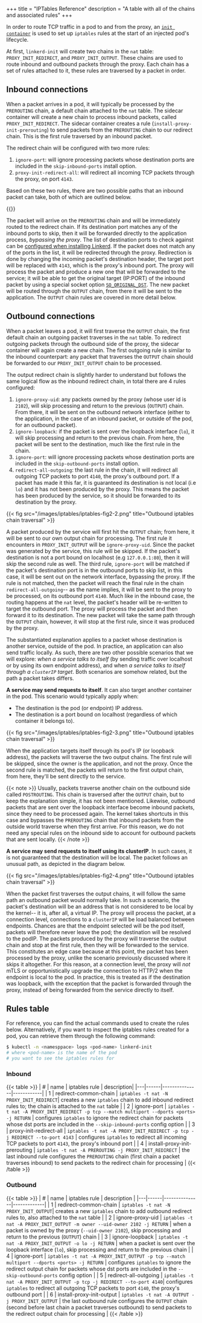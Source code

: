+++
title = "IPTables Reference"
description = "A table with all of the chains and associated rules"
+++

In order to route TCP traffic in a pod to and from the proxy, an [`init
container`](https://kubernetes.io/docs/concepts/workloads/pods/init-containers/)
is used to set up `iptables` rules at the start of an injected pod's
lifecycle.

At first, `linkerd-init` will create two chains in the `nat` table:
`PROXY_INIT_REDIRECT`, and `PROXY_INIT_OUTPUT`. These chains are used to route
inbound and outbound packets through the proxy. Each chain has a set of rules
attached to it, these rules are traversed by a packet in order.

## Inbound connections

When a packet arrives in a pod, it will typically be processed by the
`PREROUTING` chain, a default chain attached to the `nat` table. The sidecar
container will create a new chain to process inbound packets, called
`PROXY_INIT_REDIRECT`.  The sidecar container creates a rule
(`install-proxy-init-prerouting`) to send packets from the `PREROUTING` chain
to our redirect chain. This is the first rule traversed by an inbound packet.

The redirect chain will be configured with two more rules:

1. `ignore-port`: will ignore processing packets whose destination ports are
     included in the `skip-inbound-ports` install option.
2. `proxy-init-redirect-all`: will redirect all incoming TCP packets through
     the proxy, on port `4143`.

Based on these two rules, there are two possible paths that an inbound packet
can take, both of which are outlined below.

{{<fig src="/images/iptables/iptables-fig2-1.png"
title="Inbound iptables chain traversal">}}

The packet will arrive on the `PREROUTING` chain and will be immediately routed
to the redirect chain. If its destination port matches any of the inbound ports
to skip, then it will be forwarded directly to the application process,
_bypassing the proxy_. The list of destination ports to check against can be
[configured when installing Linkerd](/2.11/reference/cli/install/#). If the
packet does not match any of the ports in the list, it will be redirected
through the proxy. Redirection is done by changing the incoming packet's
destination header, the target port will be replaced with `4143`, which is the
proxy's inbound port. The proxy will process the packet and produce a new one
that will be forwarded to the service; it will be able to get the original
target (IP:PORT) of the inbound packet by using a special socket option
[`SO_ORIGINAL_DST`](https://linux.die.net/man/3/getsockopt). The new packet
will be routed through the `OUTPUT` chain, from there it will be sent to the
application. The `OUTPUT` chain rules are covered in more detail below.

## Outbound connections

When a packet leaves a pod, it will first traverse the `OUTPUT` chain, the
first default chain an outgoing packet traverses in the `nat` table. To
redirect outgoing packets through the outbound side of the proxy, the sidecar
container will again create a new chain. The first outgoing rule is similar to
the inbound counterpart: any packet that traverses the `OUTPUT` chain should be
forwarded to our `PROXY_INIT_OUTPUT` chain to be processed.

The output redirect chain is slightly harder to understand but follows the same
logical flow as the inbound redirect chain, in total there are 4 rules
configured:

1. `ignore-proxy-uid`: any packets owned by the proxy (whose user id is
     `2102`), will skip processing and return to the previous (`OUTPUT`) chain.
     From there, it will be sent on the outbound network interface (either to
     the application, in the case of an inbound packet, or outside of the pod,
     for an outbound packet).
2. `ignore-loopback`: if the packet is sent over the loopback interface
     (`lo`), it will skip processing and return to the previous chain. From
     here, the packet will be sent to the destination, much like the first rule
     in the chain.
3. `ignore-port`: will ignore processing packets whose destination ports are
     included in the `skip-outbound-ports` install option.
4. `redirect-all-outgoing`: the last rule in the chain, it will redirect all
     outgoing TCP packets to port `4140`, the proxy's outbound port. If a
     packet has made it this far, it is guaranteed its destination is not local
     (i.e `lo`) and it has not been produced by the proxy. This means the
     packet has been produced by the service, so it should be forwarded to its
     destination by the proxy.

{{< fig src="/images/iptables/iptables-fig2-2.png"
title="Outbound iptables chain traversal" >}}

A packet produced by the service will first hit the `OUTPUT` chain; from here,
it will be sent to our own output chain for processing. The first rule it
encounters in `PROXY_INIT_OUTPUT` will be `ignore-proxy-uid`. Since the packet
was generated by the service, this rule will be skipped. If the packet's
destination is not a port bound on localhost (e.g `127.0.0.1:80`), then it will
skip the second rule as well. The third rule, `ignore-port` will be matched if
the packet's destination port is in the outbound ports to skip list, in this
case, it will be sent out on the network interface, bypassing the proxy. If the
rule is not matched, then the packet will reach the final rule in the chain
`redirect-all-outgoing`-- as the name implies, it will be sent to the proxy to
be processed, on its outbound port `4140`. Much like in the inbound case, the
routing happens at the `nat` level, the packet's header will be re-written to
target the outbound port. The proxy will process the packet and then forward it
to its destination. The new packet will take the same path through the `OUTPUT`
chain, however, it will stop at the first rule, since it was produced by the
proxy.

The substantiated explanation applies to a packet whose destination is another
service, outside of the pod. In practice, an application can also send traffic
locally. As such, there are two other possible scenarios that we will explore:
_when a service talks to itself_ (by sending traffic over localhost or by using
its own endpoint address), and when _a service talks to itself through a
`clusterIP` target_. Both scenarios are somehow related, but the path a packet
takes differs.

**A service may send requests to itself**. It can also target another container
in the pod. This scenario would typically apply when:

* The destination is the pod (or endpoint) IP address.
* The destination is a port bound on localhost (regardless of which container
it belongs to).

{{< fig src="/images/iptables/iptables-fig2-3.png"
title="Outbound iptables chain traversal" >}}

When the application targets itself through its pod's IP (or loopback address),
the packets will traverse the two output chains. The first rule will be
skipped, since the owner is the application, and not the proxy. Once the second
rule is matched, the packets will return to the first output chain, from here,
they'll be sent directly to the service.

{{< note >}}
Usually, packets traverse another chain on the outbound side called
`POSTROUTING`. This chain is traversed after the `OUTPUT` chain, but to keep
the explanation simple, it has not been mentioned. Likewise, outbound packets that
are sent over the loopback interface become inbound packets, since they need to
be processed again. The kernel takes shortcuts in this case and bypasses the
`PREROUTING` chain that inbound packets from the outside world traverse when
they first arrive. For this reason, we do not need any special rules on the
inbound side to account for outbound packets that are sent locally.
{{< /note >}}

**A service may send requests to itself using its clusterIP**. In such cases,
it is not guaranteed that the destination will be local. The packet follows an
unusual path, as depicted in the diagram below.

{{< fig src="/images/iptables/iptables-fig2-4.png"
title="Outbound iptables chain traversal" >}}

When the packet first traverses the output chains, it will follow the same path
an outbound packet would normally take. In such a scenario, the packet's
destination will be an address that is not considered to be local by the
kernel-- it is, after all, a virtual IP. The proxy will process the packet, at
a connection level, connections to a `clusterIP` will be load balanced between
endpoints. Chances are that the endpoint selected will be the pod itself,
packets will therefore never leave the pod; the destination will be resolved to
the podIP. The packets produced by the proxy will traverse the output chain and
stop at the first rule, then they will be forwarded to the service. This
constitutes an edge case because at this point, the packet has been processed
by the proxy, unlike the scenario previously discussed where it skips it
altogether. For this reason, at a connection level, the proxy will _not_ mTLS
or opportunistically upgrade the connection to HTTP/2 when the endpoint is
local to the pod. In practice, this is treated as if the destination was
loopback, with the exception that the packet is forwarded through the proxy,
instead of being forwarded from the service directly to itself.

## Rules table

For reference, you can find the actual commands used to create the rules below.
Alternatively, if you want to inspect the iptables rules created for a pod, you
can retrieve them through the following command:

```bash
$ kubectl -n <namesppace> logs <pod-name> linkerd-init
# where <pod-name> is the name of the pod
# you want to see the iptables rules for
```
<!-- markdownlint-disable MD013 -->
### Inbound

{{< table >}}
| # | name | iptables rule | description|
|---|------|---------------|------------|
| 1 | redirect-common-chain | `iptables -t nat -N PROXY_INIT_REDIRECT`| creates a new `iptables` chain to add inbound redirect rules to; the chain is attached to the `nat` table |
| 2 | ignore-port | `iptables -t nat -A PROXY_INIT_REDIRECT -p tcp --match multiport --dports <ports> -j RETURN` | configures `iptables` to ignore the redirect chain for packets whose dst ports are included in the `--skip-inbound-ports` config option |
| 3 | proxy-init-redirect-all | `iptables -t nat -A PROXY_INIT_REDIRECT -p tcp -j REDIRECT --to-port 4143` | configures `iptables` to redirect all incoming TCP packets to port `4143`, the proxy's inbound port |
| 4 | install-proxy-init-prerouting | `iptables -t nat -A PREROUTING -j PROXY_INIT_REDIRECT` | the last inbound rule configures the `PREROUTING` chain (first chain a packet traverses inbound) to send packets to the redirect chain for processing |
{{< /table >}}

### Outbound

{{< table >}}
| # | name | iptables rule | description |
|---|------|---------------|-------------|
| 1 | redirect-common-chain | `iptables -t nat -N PROXY_INIT_OUTPUT`| creates a new `iptables` chain to add outbound redirect rules to, also attached to the `nat` table |
| 2 | ignore-proxy-uid | `iptables -t nat -A PROXY_INIT_OUTPUT -m owner --uid-owner 2102 -j RETURN` | when a packet is owned by the proxy (`--uid-owner 2102`), skip processing and return to the previous (`OUTPUT`) chain |
| 3 | ignore-loopback | `iptables -t nat -A PROXY_INIT_OUTPUT -o lo -j RETURN` | when a packet is sent over the loopback interface (`lo`), skip processing and return to the previous chain |
| 4 | ignore-port | `iptables -t nat -A PROXY_INIT_OUTPUT -p tcp --match multiport --dports <ports> -j RETURN` | configures `iptables` to ignore the redirect output chain for packets whose dst ports are included in the `--skip-outbound-ports` config option |
| 5 | redirect-all-outgoing | `iptables -t nat -A PROXY_INIT_OUTPUT -p tcp -j REDIRECT --to-port 4140`|  configures `iptables` to redirect all outgoing TCP packets to port `4140`, the proxy's outbound port |
| 6 | install-proxy-init-output | `iptables -t nat -A OUTPUT -j PROXY_INIT_OUTPUT` | the last outbound rule configures the `OUTPUT` chain (second before last chain a packet traverses outbound) to send packets to the redirect output chain for processing |
{{< /table >}}
<!-- markdownlint-enable MD013 -->
